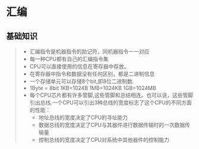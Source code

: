 # 汇编

## 基础知识

> + 汇编指令是机器指令的助记符，同机器指令一一对应
> + 每一种CPU都有自己的汇编指令集
> + CPU可以直接使用的信息在寄存器中存放。
> + 在寄存器中指令和数据没有任何区别，都是二进制信息
> + 一个存储单元可以存储8个bit,即8位二进制数.
> + 1Byte = 8bit 1KB=1024B 1MB=1024KB 1GB=1024MB
> + 每个CPU芯片都有许多管脚,这些管脚和总结相连。也可以说，这些管脚引出总线.一个CPU可以引出3种总线的宽度标志了这个CPU的不同方面的性能：
>   + 地址总线的宽度决定了CPU的寻址能力
>   + 数据总线的宽度决定了CPU与其器件进行数据传输时的一次数据传输量
>   + 控制总线的宽度决定了CPU对系统中其他器件的控制能力